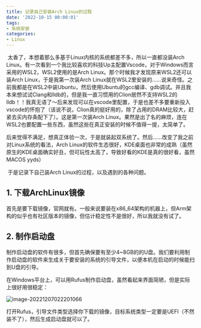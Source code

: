 ```yaml
---
title: 记录自己安装Arch Linux的过程
date: '2022-10-15 00:00:01'
tags: 
- 系统安装
categories:
- Linux
---
```


​		太香了，本想着那么多基于Linux内核的系统都差不多，所以一直都没装Arch Linux。有一次看到一个我比较喜欢的科技Up主配置Vscode，对于Windows而言采用的WSL2，WSL2使用的是Arch Linux。那个时候我才发现原来WSL2还可以装Arch Linux，于是我第一次装Arch Linux就在WSL2里安装的......说来奇怪。之前我都是在WSL2中装Ubuntu，然后使用Ubuntu的gcc编译、gdb调试。并且我本来想试试Clang和lldb的，但是我一直习惯用的Clion居然不支持WSL2的lldb！！我真无语了～后来发现可以在vscode里配置，于是也差不多要重新投入vscode的怀抱了（该说不说，Clion真的挺好用的，除了占用的DRAM比较大，赶紧去买内存条配下了）。这是第一次装Arch Linux。果然是出了名的麻烦，连在WSL2也要配置一些东西，虽然这些在真正安装的时候不值得一提，太简单了。

​		后来觉得不满足，想真正体验一次，于是就装起双系统了。然后......改变了我之前对Linux系统的看法，Arch Linux的软件生态很好，KDE桌面也非常的成熟（虽然原生的KDE桌面确实好丑，但可玩性太高了，导致好看的KDE是真的很好看，虽然MACOS yyds）

​		于是记录下自己装Arch Linux的过程，以及遇到的各种问题。

## 1. 下载ArchLinux镜像

​		首先是要下载镜像，官网就有。一般来说要装在x86_64架构的机器上，但Arm架构的似乎也有社区版本的镜像，但估计稳定性不是很好，所以我就没有试了。

## 2. 制作启动盘

​		制作启动盘的软件有很多，但首先确保要有至少4~8GB的的U盘。我们要利用制作启动盘的软件来生成关于要安装的系统的引导文件，以便本机在启动的时候能扫到U盘的引导。

​		在Windows平台上，可以用Rufus制作启动盘，虽然看起来界面简陋，但是实际上很好用很稳定：

![image-20221207022201066](https://cdn.jsdelivr.net/gh/InverseDa/image@master/image/image-20221207022201066.png)

​		打开Rufus，引导文件类型选择你下载的镜像，目标系统类型一定要是UEFI（不然装不了），然后生成启动盘就可以了。

​		